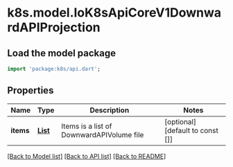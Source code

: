 # k8s.model.IoK8sApiCoreV1DownwardAPIProjection

## Load the model package
```dart
import 'package:k8s/api.dart';
```

## Properties
Name | Type | Description | Notes
------------ | ------------- | ------------- | -------------
**items** | [**List<IoK8sApiCoreV1DownwardAPIVolumeFile>**](IoK8sApiCoreV1DownwardAPIVolumeFile.md) | Items is a list of DownwardAPIVolume file | [optional] [default to const []]

[[Back to Model list]](../README.md#documentation-for-models) [[Back to API list]](../README.md#documentation-for-api-endpoints) [[Back to README]](../README.md)


